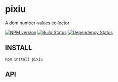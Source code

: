 pixiu
====

A dom number-values collector

[![NPM version](https://badge.fury.io/js/pixiu.png)](https://npmjs.org/package/pixiu)
[![Build Status](https://travis-ci.org/army8735/pixiu.svg?branch=master)](https://travis-ci.org/army8735/pixiu)
[![Dependency Status](https://david-dm.org/army8735/pixiu.png)](https://david-dm.org/army8735/pixiu)

## INSTALL
```
npm install pixiu
```

## API

```js

```
